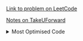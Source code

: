 [Link to problem on LeetCode](https://leetcode.com/problems/minimum-insertion-steps-to-make-a-string-palindrome/)

[Notes on TakeUForward](https://takeuforward.org/data-structure/minimum-insertions-to-make-string-palindrome-dp-29/)

<details><summary>Most Optimised Code</summary>

![](https://github.com/archishmanghos/code-images/blob/master/DP-Striver/Lec-29.png)

</details>